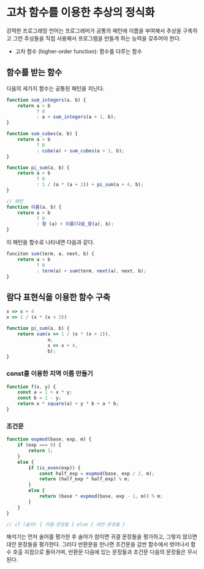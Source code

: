 # 고차 함수를 이용한 추상의 정식화
강력한 프로그래밍 언어는 프로그래머가 공통의 패턴에 이름을 부여해서 추상을 구축하고 그런 추상들을 직접 사용해서 프로그램을 만들게 하는 능력을 갖추어야 한다.
- 고차 함수 (higher-order function): 함수를 다루는 함수

## 함수를 받는 함수
다음의 세가지 함수는 공통된 패턴을 지닌다.

```javascript
function sum_integers(a, b) {
    return a > b
           ? 0
           : a + sum_integers(a + 1, b);
}

function sum_cubes(a, b) {
    return a > b
           ? 0
           : cube(a) + sum_cubes(a + 1, b);           
}

function pi_sum(a, b) {
    return a > b
           ? 0
           : 1 / (a * (a + 2)) + pi_sum(a + 4, b);
}

// 패턴
function 이름(a, b) {
    return a > b
           ? 0
           : 항 (a) + 이름(다음_항(a), b);
}
```

이 패턴을 함수로 나타내면 다음과 같다.

```javascript
funciton sum(term, a, next, b) {
    return a > b
           ? 0
           : term(a) + sum(term, next(a), next, b);
}
```

## 람다 표현식을 이용한 함수 구축
```javascript
x => x + 4
x => 1 / (x * (x + 2))

function pi_sum(a, b) {
    return sum(x => 1 / (x * (x + 2)),
               a,
               x => x + 4,
               b);
}
```


### const를 이용한 지역 이름 만들기
```javascript
function f(x, y) {
    const a = 1 + x * y;
    const b = 1 - y;
    return x * square(a) + y * b + a * b;
}
```

### 조건문
```javascript
function expmod(base, exp, m) {
    if (exp === 0) {
        return 1;
    }
    else {
        if (is_even(exp)) {
            const half_exp = expmod(base, exp / 2, m);
            return (half_exp * half_exp) % m;
        }
        else {
            return (base * expmod(base, exp - 1, m)) % m;
        }
    }
}

// if (술어) { 귀결-문장들 } else { 대안-문장들 }
```
해석기는 먼저 술어를 평가한 후 술어가 참이면 귀결 문장들을 평가하고, 그렇지 않으면 대안 문장들을 평가한다. 그러다 반환문을 만나면 조건문을 감싼 함수에서 벗어나서 함수 호출 지점으로 돌아가며, 반환문 다음에 있는 문장들과 조건문 다음의 문장들은 무시된다.

